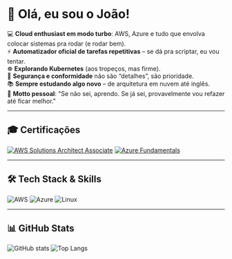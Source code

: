 # 👋 Olá, eu sou o João!

💻 **Cloud enthusiast em modo turbo**: AWS, Azure e tudo que envolva colocar sistemas pra rodar (e rodar bem).  
⚡ **Automatizador oficial de tarefas repetitivas** – se dá pra scriptar, eu vou tentar.  
☸️ **Explorando Kubernetes** (aos tropeços, mas firme).  
🔐 **Segurança e conformidade** não são “detalhes”, são prioridade.  
📚 **Sempre estudando algo novo** – de arquitetura em nuvem até inglês.  
🤣 **Motto pessoal**: "Se não sei, aprendo. Se já sei, provavelmente vou refazer até ficar melhor."

---

## 🎓 Certificações

[![AWS Solutions Architect Associate](https://images.credly.com/size/110x110/images/4bc21d8b-4f6c-4a02-b17c-3b3f88b7d4c0/image.png)](https://www.credly.com/badges/c00e2b50-3ea7-4ff2-b301-561e2988ffdc/public_url)
[![Azure Fundamentals](https://images.credly.com/size/110x110/images/be8fcaeb-c769-4858-b567-ffaaa73ce8cf/image.png)](https://www.credly.com/badges/be0c5336-eaee-4761-a1b3-e0b9e0e8d288/public_url)

---

## 🛠️ Tech Stack & Skills

![AWS](https://img.shields.io/badge/AWS-232F3E?style=for-the-badge&logo=amazonaws&logoColor=white)
![Azure](https://img.shields.io/badge/Azure-0078D4?style=for-the-badge&logo=microsoftazure&logoColor=white)
![Linux](https://img.shields.io/badge/Linux-FCC624?style=for-the-badge&logo=linux&logoColor=black)

---

## 📊 GitHub Stats

![GitHub stats](https://github-readme-stats.vercel.app/api?username=SEUUSERNAME&show_icons=true&theme=dracula)
![Top Langs](https://github-readme-stats.vercel.app/api/top-langs/?username=SEUUSERNAME&layout=compact&theme=dracula)
